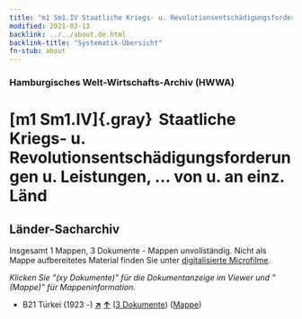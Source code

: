 ```yaml
---
title: "m1 Sm1.IV Staatliche Kriegs- u. Revolutionsentschädigungsforderungen u. Leistungen, ... von u. an einz. Länd"
modified: 2021-03-13
backlink: ../../about.de.html
backlink-title: "Systematik-Übersicht"
fn-stub: about
---
```


### Hamburgisches Welt-Wirtschafts-Archiv (HWWA)

# [m1 Sm1.IV]{.gray}&#8201; Staatliche Kriegs- u. Revolutionsentschädigungsforderungen u. Leistungen, ... von u. an einz. Länd&#160; 







## Länder-Sacharchiv




Insgesamt 1 Mappen, 3 Dokumente - Mappen unvollständig.
Nicht als Mappe aufbereitetes Material finden Sie unter [digitalisierte Microfilme](/film/h1_sh.de.html).

_Klicken Sie "(xy Dokumente)" für die Dokumentanzeige im Viewer und "(Mappe)" für Mappeninformation._



- B21 Türkei (1923 -) [**&nearr;**](../../../geo/i/141111/about.de.html "Türkei (1923 -) (alle Mappen)") [**&uarr;**](../../../geo/about.de.html#B21 "Ländersystematik") (<a href="https://pm20.zbw.eu/iiifview/folder/sh/141111,144814" title="über: Türkei (1923 -) : Staatliche Kriegs- u. Revolutionsentschädigungsforderungen u. Leistungen, ... von u. an einz. Länd" target="_blank">3 Dokumente</a>) ([Mappe](../../../../folder/sh/1411xx/141111/1448xx/144814/about.de.html))








